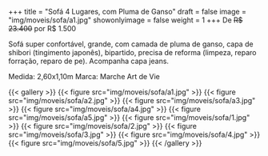 +++
title = "Sofá 4 Lugares, com Pluma de Ganso"
draft = false
image = "img/moveis/sofa/a1.jpg"
showonlyimage = false
weight = 1
+++
De ~~R$ 23.400~~ por <span class="price">R$ 1.500</span>

<!--more-->

Sofá super confortável, grande, com camada de pluma de ganso, capa de shibori (tingimento japonês), bipartido, precisa de reforma (limpeza, reparo forração, reparo de pe). Acompanha capa jeans.

Medida: 2,60x1,10m
Marca: Marche Art de Vie

{{< gallery >}}
{{< figure src="img/moveis/sofa/a1.jpg" >}}
{{< figure src="img/moveis/sofa/a2.jpg" >}}
{{< figure src="img/moveis/sofa/a3.jpg" >}}
{{< figure src="img/moveis/sofa/a4.jpg" >}}
{{< figure src="img/moveis/sofa/a5.jpg" >}}
{{< figure src="img/moveis/sofa/1.jpg" >}}
{{< figure src="img/moveis/sofa/2.jpg" >}}
{{< figure src="img/moveis/sofa/3.jpg" >}}
{{< figure src="img/moveis/sofa/4.jpg" >}}
{{< figure src="img/moveis/sofa/5.jpg" >}}
{{< /gallery >}}